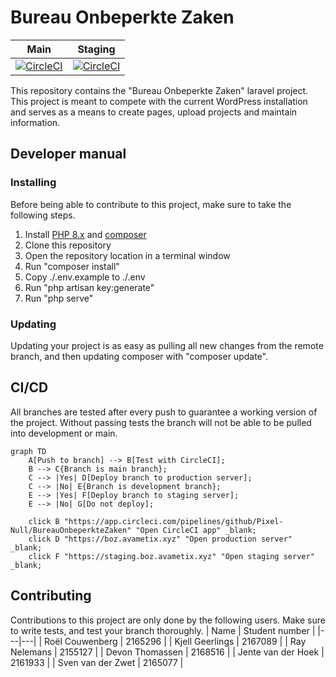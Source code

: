 # Bureau Onbeperkte Zaken
| Main | Staging |
|---|---|
|[![CircleCI](https://circleci.com/gh/Pixel-Null/BureauOnbeperkteZaken/tree/main.svg?style=shield)](https://circleci.com/gh/Pixel-Null/BureauOnbeperkteZaken/tree/main)| [![CircleCI](https://circleci.com/gh/Pixel-Null/BureauOnbeperkteZaken/tree/development.svg?style=shield)](https://circleci.com/gh/Pixel-Null/BureauOnbeperkteZaken/tree/development) |

This repository contains the "Bureau Onbeperkte Zaken" laravel project. This project is meant to compete with the current WordPress installation and serves as a means to create pages, upload projects and maintain information.

## Developer manual
### Installing
Before being able to contribute to this project, make sure to take the following steps.<br/>
1. Install [PHP 8.x](https://www.php.net/downloads.php) and [composer](https://getcomposer.org/)
2. Clone this repository
3. Open the repository location in a terminal window
4. Run "composer install"
5. Copy ./.env.example to ./.env
6. Run "php artisan key:generate"
7. Run "php serve"

### Updating
Updating your project is as easy as pulling all new changes from the remote branch, and then updating composer with "composer update".

## CI/CD
All branches are tested after every push to guarantee a working version of the project. Without passing tests the branch will not be able to be pulled into development or main.

```mermaid
graph TD
    A[Push to branch] --> B[Test with CircleCI];
    B --> C{Branch is main branch};
    C --> |Yes| D[Deploy branch to production server];
    C --> |No| E{Branch is development branch};
    E --> |Yes| F[Deploy branch to staging server];
    E --> |No| G[Do not deploy];

    click B "https://app.circleci.com/pipelines/github/Pixel-Null/BureauOnbeperkteZaken" "Open CircleCI app" _blank;
    click D "https://boz.avametix.xyz" "Open production server" _blank;
    click F "https://staging.boz.avametix.xyz" "Open staging server" _blank;
```

## Contributing
Contributions to this project are only done by the following users. Make sure to write tests, and test your branch thoroughly.
| Name | Student number |
|---|---|
| Roël Couwenberg | 2165296 |
| Kjell Geerlings | 2167089 |
| Ray Nelemans | 2155127 |
| Devon Thomassen | 2168516 |
| Jente van der Hoek | 2161933 |
| Sven van der Zwet | 2165077 |
